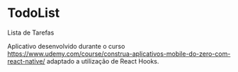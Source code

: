 # TodoList
Lista de Tarefas

Aplicativo desenvolvido durante o curso https://www.udemy.com/course/construa-aplicativos-mobile-do-zero-com-react-native/ adaptado a utilização de React Hooks.
